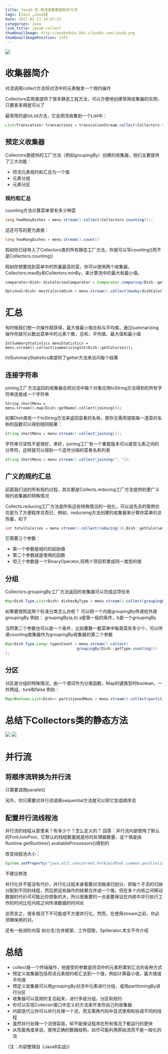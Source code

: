 ```yaml
---
title: Java8-流-用流收集数据和并行流
tags: [Java ,Java8]
date: 2017-02-13 14:47:21
categories: Java
link_title: java8-collect
thumbnailImage: http://onxkn9cbz.bkt.clouddn.com/java8.png
thumbnailImagePosition: left
---
```

<!-- toc -->
<!-- more -->
![](http://onxkn9cbz.bkt.clouddn.com/java8.png)
# 收集器简介
对流调用collect方法将对流中的元素触发一个规约操作

Collectors实用类提供了很多静态工程方法，可以方便地创建常用收集器的实例，只要拿来用就可以了

最常用的是toList方法，它会把流收集到一个List中：
```java
List<Transcation> transactions = transcationStream.collect(Collectors.toList());
```


## 预定义收集器
Collectors类提供的工厂方法（例如groupingBy）创建的收集器，他们主要提供了三大功能：
- 将流元素规约和汇总为一个值
- 元素分组
- 元素分区

### 规约和汇总
counting方法计算菜单里有多少种菜
```java
long howManyDishes = menu.stream().collect(Collectors.counting());
```
这还可写的更为直接：
```java
long howMangDishes = menu.stream().count()
```
假如你已经导入了Collectors类的所有静态工厂方法，你就可以写counting()而不是Collectors.counting()

假如你想要找到菜单中的热量最高的菜，你可以使用两个收集器，Collectors.maxBy和Collextors.minBy，来计算流中的最大和最小值。

```java
comparator<Dish> disCaloriesComparator = Comparator.comparing(Dish::getCalories);

Optional<Dish> mostCalorieDish = menu.stream().collect(maxby(dishCaloriesComparator));
```

# 汇总
有时候我们想一次操作就获得，最大值最小值总和与平均值，通过summarizing操作你就可以数出菜单中的元素个数，总和，平均值、最大值和最小值
```
IntSummaryStatistics menuStatistics = menu.stream().collect(summarizingInt(Dish::getCalories));
```
IntSummaryStatistics类提供了getter方法来访问每个结果

## 连接字符串
joining工厂方法返回的收集器会把对流中每个对象应用toString方法得到的所有字符串连接成一个字符串
```
String shortMenu = menu.stream().map(Dish::getName).collect(joining());
```
如果Dish类有一个toString方法来返回菜肴的名称，那你无需用提取每一道菜的名称的函数可以得到相同结果：
```java
String shortMenu = menu.stream().collect(joining());
```
字符串可读性不是很好，幸好，joining工厂有一个重载版本可以接受元素之间的分界符，这样就可以得到一个逗号分隔的菜肴名称列表
```java
String shortMenu = menu.stream().collect(joining(", "));
```
## 广义的规约汇总
前面我们说的所有规约过程，其实都是Collects.reducing工厂方法提供的更广义规约收集器的特殊情况

Collects.reducing工厂方法是所有这些特殊情况的一般化，可以说先去的案例仅仅是为了方便程序员而已，例如，reduceing方法创建的收集器来计算你菜单的总热量，如下
```java
int totalCalories = menu.stream().collect(reducing()0,Dish::getCalories,(i,j)->i+j);
```
它需要三个参数：
- 第一个参数是规约的起始值
- 第二个参数就是使用的函数
- 但三个参数是一个BinaryOperator,将两个项目积累成同一类型的值

## 分组
Collectors.groupingBy工厂方法返回的收集器可以完成这项任务
```java
Map<Dish.Type,List<Dish> dishesByType = menu.stream().collect(groupingBy(Dish:getType))
```
如果要按照这两个标准分类怎么办呢？
可以把一个内层groupingBy传递给外层groupingBy
例如：
groupingBy(a,b) a是第一级的条件，b是一个groupingBy

当然第二个参数也可以是一个条件，比如要数一数菜单中每类菜有多少个，可以传递counting收集器作为groupingBy收集器的第二个参数
```java
Map<Dish.Type,Long> typesCount = menu.stream().collect(
                                groupingBy(Dish::getType,counting())
);
```

## 分区
分区是分组的特殊情况，由一个谓词作为分类函数，Map的键类型时boolean，一共两组，ture和false
例如：
```java
Map<Boolean,List<Dish>> partitionedMenu = menu.stream().collect(partitionBy(Dish::isVegrtarian))
```

# 总结下Collectors类的静态方法
![](java8-collect/01.png)
![](java8-collect/02.png)

# 并行流
## 将顺序流转换为并行流
只需要调用parallel()

另外，你只需要对并行流调用sequential方法就可以把它变成顺序流

## 配置并行流线程池
并行流的线程从那里来？有多少个？怎么定义的？
回答：并行流内部使用了默认的ForkJoinPool，它默认的线程数量就是你的处理器数量，这个值是由Runtime.getRuntime().avaliableProcessors()得到的

改变线程池大小：
```java
System.setProperty("java.util.concurrent.ForkJoinPool.common.parallelism","12")
```
不建议修改

并行化并不是没有代价，并行化过程本身需要对流做递归划分，把每个子流的归纳分配到不同的线程，然后把这些操作的结果合并成一个值，但在多个内核之间移动数据的代价可可能比你想象的大，所以很重要的一点是要保证在内核中并行执行工作的时间比在内核之间传递数据的时间长

总而言之，很多情况下不可能或不方便并行化，然而，在使用stream之前，你必须确保用的对。

还有一些进阶内容 如分支/合并框架、工作窃取，Spliterator,本文不作介绍

# 总结
- collect是一个终端操作，他接受的参数是将流中的元素积累到汇总的各种方式
- 预定义收集器包括将流元素规约和汇总到一个值，例如计算最小值，最大值或平均值
- 预定义收集器可以用groupingBy对流中元素进行分组，或用partitoningBy进行分区
- 收集器可以高效的复合起来，进行多级分组，分区和规约
- 你可以实现Collector接口中定义的方法来开发你自己的收集器
- 内部迭代让你可以并行处理一个流，而无需再代码中显式使用和协调不同的线程
- 虽然并行处理一个流很容易，却不能保证程序在所有情况下都运行的更快
- 从性能角度来说，使用正确的数据结构，如尽可能利用原始流而不是一般化的流

（注：内容整理自《Java8实战》）